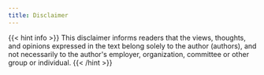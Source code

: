 ```yaml
---
title: Disclaimer
---
```


{{< hint info >}}
This disclaimer informs readers that the views, thoughts, and opinions expressed in the text belong solely to the author (authors), and not necessarily to the author's employer, organization, committee or other group or individual.
{{< /hint >}}
